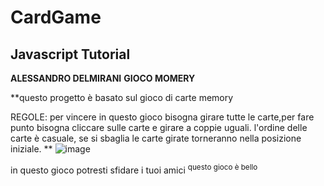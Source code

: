 # CardGame
## Javascript Tutorial
**ALESSANDRO DELMIRANI**
                **GIOCO MOMERY**
                                                    
**questo progetto è basato sul gioco di carte memory 

REGOLE:
per vincere in questo gioco bisogna girare tutte le carte,per fare punto bisogna cliccare sulle carte e girare a coppie uguali.
l'ordine delle carte è casuale, se si sbaglia le carte girate torneranno nella posizione iniziale.
**
![image](https://user-images.githubusercontent.com/124572412/235670380-36d7c398-fd0f-4bae-8481-f345d3ba2c35.png)

in questo gioco potresti sfidare i tuoi amici
<sup>questo gioco è bello</sup>
